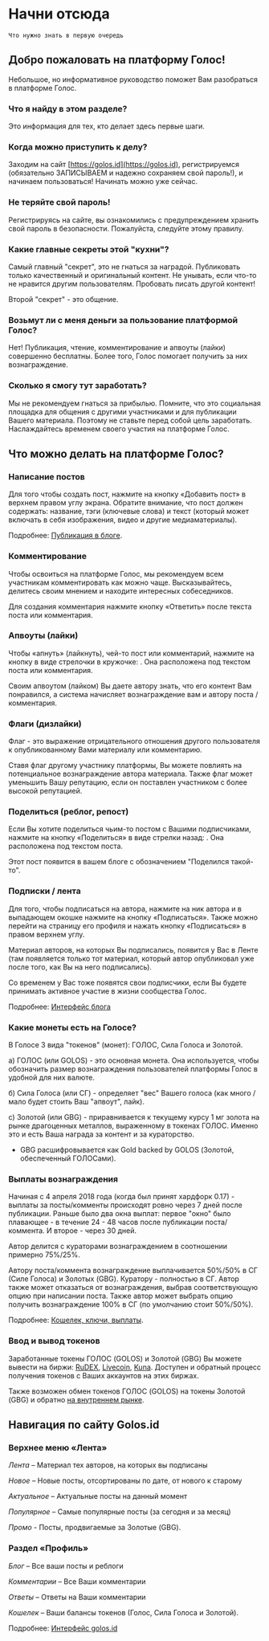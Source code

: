 # Начни отсюда

```text
Что нужно знать в первую очередь
```

## Добро пожаловать на платформу Голос!

Небольшое, но информативное руководство поможет Вам разобраться в платформе Голос.

### Что я найду в этом разделе?

Это информация для тех, кто делает здесь первые шаги.

### Когда можно приступить к делу?

Заходим на сайт [https://golos.id](https://golos.id), регистрируемся \(обязательно ЗАПИСЫВАЕМ и надежно сохраняем свой пароль!\), и начинаем пользоваться! Начинать можно уже сейчас.

### Не теряйте свой пароль!

Регистрируясь на сайте, вы ознакомились с предупреждением хранить свой пароль в безопасности. Пожалуйста, следуйте этому правилу.

### Какие главные секреты этой "кухни"?

Самый главный "секрет", это не гнаться за наградой. Публиковать только качественный и оригинальный контент. Не унывать, если что-то не нравится другим пользователям. Пробовать писать другой контент!

Второй "секрет" - это общение.

### Возьмут ли с меня деньги за пользование платформой Голос?

Нет! Публикация, чтение, комментирование и апвоуты \(лайки\) совершенно бесплатны. Более того, Голос помогает получить за них вознаграждение.

### Сколько я смогу тут заработать?

Мы не рекомендуем гнаться за прибылью. Помните, что это социальная площадка для общения с другими участниками и для публикации Вашего материала. Поэтому не ставьте перед собой цель заработать. Наслаждайтесь временем своего участия на платформе Голос.

## Что можно делать на платформе Голос?

### Написание постов

Для того чтобы создать пост, нажмите на кнопку «Добавить пост» в верхнем правом углу экрана. Обратите внимание, что пост должен содержать: название, тэги \(ключевые слова\) и текст \(который может включать в себя изображения, видео и другие медиаматериалы\).

Подробнее: [Публикация в блоге](//1-introduction/posting.md).

### Комментирование

Чтобы освоиться на платформе Голос, мы рекомендуем всем участникам комментировать как можно чаще. Высказывайтесь, делитесь своим мнением и находите интересных собеседников.

Для создания комментария нажмите кнопку «Ответить» после текста поста или комментария.

### Апвоуты \(лайки\)

Чтобы «апнуть» \(лайкнуть\), чей-то пост или комментарий, нажмите на кнопку в виде стрелочки в кружочке:  . Она расположена под текстом поста или комментария.

Своим апвоутом \(лайком\) Вы даете автору знать, что его контент Вам понравился, а система начисляет вознаграждение вам и автору поста / комментария.

### Флаги \(дизлайки\)

Флаг - это выражение отрицательного отношения другого пользователя к опубликованному Вами материалу или комментарию.

Ставя флаг другому участнику платформы, Вы можете повлиять на потенциальное вознаграждение автора материала. Также флаг может уменьшить Вашу репутацию, если он поставлен участником с более высокой репутацией.

### Поделиться \(реблог, репост\)

Если Вы хотите поделиться чьим-то постом с Вашими подписчиками, нажмите на кнопку «Поделиться» в виде стрелки назад: . Она расположена под текстом поста.

Этот пост появится в вашем блоге с обозначением "Поделился такой-то".

### Подписки / лента

Для того, чтобы подписаться на автора, нажмите на ник автора и в выпадающем окошке нажмите на кнопку «Подписаться». Также можно перейти на страницу его профиля и нажать кнопку «Подписаться» в правом верхнем углу.

Материал авторов, на которых Вы подписались, появится у Вас в Ленте \(там появляется только тот материал, который автор опубликовал уже после того, как Вы на него подписались\).

Со временем у Вас тоже появятся свои подписчики, если Вы будете принимать активное участие в жизни сообщества Голос.

Подробнее: [Интерфейс блога](/1-introduction/interfeis-lichnogo-bloga.md)

### Какие монеты есть на Голосе?

В Голосе 3 вида "токенов" \(монет\): ГОЛОС, Сила Голоса и Золотой.

а\) ГОЛОС \(или GOLOS\) - это основная монета. Она используется, чтобы обозначить размер вознаграждения пользователей платформы Голос в удобной для них валюте.

б\) Сила Голоса \(или СГ\) - определяет "вес" Вашего голоса \(как много / мало будет стоить Ваш "апвоут", лайк\).

с\) Золотой \(или GBG\) - приравнивается к текущему курсу 1 мг золота на рынке драгоценных металлов, выраженному в токенах ГОЛОС. Именно это и есть Ваша награда за контент и за кураторство.

* GBG расшифровывается как Gold backed by GOLOS \(Золотой, обеспеченный ГОЛОСами\).

### Выплаты вознаграждения

Начиная с 4 апреля 2018 года \(когда был принят хардфорк 0.17\) - выплаты за посты/комменты происходят ровно через 7 дней после публикации. Раньше было два окна выплат: первое "окно" было плавающее - в течение 24 - 48 часов после публикации поста/коммента. И второе - через 30 дней.

Автор делится с кураторами вознаграждением в соотношении примерно 75%/25%.

Автору поста/коммента вознаграждение выплачивается 50%/50% в СГ \(Силе Голоса\) и Золотых \(GBG\). Куратору - полностью в СГ. Автор также может отказаться от вознаграждения, выбрав соответствующую опцию при написании поста. Также автор может выбрать опцию получить вознаграждение 100% в СГ \(по умолчанию стоит 50%/50%\).

Подробнее: [Кошелек, ключи, выплаты](/1-introduction/koshelek-klyuchi-viplati.md).

### Ввод и вывод токенов

Заработанные токены ГОЛОС \(GOLOS\) и Золотой \(GBG\) Вы можете вывести на биржи: [RuDEX](https://rudex.org/), [Livecoin](https://www.livecoin.net), [Kuna](https://kuna.io/). Доступен и обратный процесс получения токенов с Ваших аккаунтов на этих биржах.

Также возможен обмен токенов ГОЛОС \(GOLOS\) на токены Золотой \(GBG\) и обратно [на внутреннем рынке](https://golos.id/market).

## Навигация по сайту Golos.id

### Верхнее меню «Лента»

_Лента_ – Материал тех авторов, на которых вы подписаны

_Новое_ – Новые посты, отсортированы по дате, от нового к старому

_Актуальное_ – Актуальные посты на данный момент

_Популярное_ – Самые популярные посты \(за сегодня и за месяц\)

_Промо_ - Посты, продвигаемые за Золотые \(GBG\).

### Раздел «Профиль»

_Блог_ – Все ваши посты и реблоги

_Комментарии_ – Все Ваши комментарии

_Ответы_ – Ответы на Ваши комментарии

_Кошелек_ – Ваши балансы токенов \(Голос, Сила Голоса и Золотой\).

Подробнее: [Интерфейс golos.id](/1-introduction/interfeis-golosio.md)

